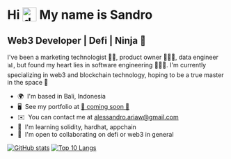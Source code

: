 Hi <img align="top" alt="dnn" width="32px" src="https://raw.githubusercontent.com/iampavangandhi/iampavangandhi/master/gifs/Hi.gif"> My name is Sandro
==============================================================================================================================

Web3 Developer | Defi | Ninja 🥷
--------------------------------

I've been a marketing technologist 🙋🏻, product owner 🦸🏻‍♂️, data engineer 📊, but found my heart lies in software engineering 👨🏻‍💻. I'm currently specializing in web3 and blockchain technology, hoping to be a true master in the space 🥷

*   🌍  I'm based in Bali, Indonesia
*   🖥️  See my portfolio at [🚧 coming soon 🚧](https://alessandroaw.dev)
*   ✉️  You can contact me at [alessandro.ariaw@gmail.com](mailto:alessandro.ariaw@gmail.com)
*   🧠  I'm learning solidity, hardhat, appchain
*   🤝  I'm open to collaborating on defi or web3 in general

[![GitHub stats](https://github-readme-stats.vercel.app/api?username=alessandroaw&count_private=true&show_icons=true&theme=buefy&rank_icon=github&line_height=24)](https://github.com/anuraghazra/github-readme-stats)
[![Top 10 Langs](https://github-readme-stats.vercel.app/api/top-langs/?username=alessandroaw&count_private=true&langs_count=8&hide=vue,jupyter+notebook,css,html&layout=compact&theme=buefy&rank_icon=github)](https://github.com/anuraghazra/github-readme-stats)
